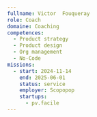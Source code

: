 ```yaml
---
fullname: Victor  Fouqueray
role: Coach
domaine: Coaching
competences:
  - Product strategy
  - Product design
  - Org management
  - No-Code
missions:
  - start: 2024-11-14
    end: 2025-06-01
    status: service
    employer: Scopopop
    startups:
      - pv.facile
---
```

